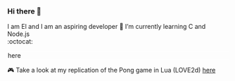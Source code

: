 ### Hi there 👋
I am El and I am an aspiring developer
 🌱 I’m currently learning C and Node.js
 <br>:octocat: 
 <div style="border: 1px solid; border-color: #FFF;>Check out my recent JavaScript practice projects <a href="https://github.com/elbytes/JS-practice-projects">here</a></div>
 
 :video_game: Take a look at my replication of the Pong game in Lua (LOVE2d) <a href="https://github.com/elbytes/pong_game">here</a>
<!--
**elalimardani/elalimardani** is a ✨ _special_ ✨ repository because its `README.md` (this file) appears on your GitHub profile.

Here are some ideas to get you started:

 
 
- 🔭 I’m currently working on ...

- 👯 I’m looking to collaborate on ...
- 🤔 I’m looking for help with ...
- 💬 Ask me about ...
- 📫 How to reach me: ...
- 😄 Pronouns: ...
- ⚡ Fun fact: ...
-->
